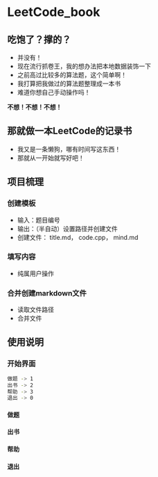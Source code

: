 # LeetCode_book

## 吃饱了？撑的？

* 并没有！
* 现在流行抓卷王，我的想办法把本地数据装饰一下
* 之前高过比较多的算法题，这个简单啊！
* 我打算把我做过的算法题整理成一本书
* 难道你想自己手动操作吗！

**不想！不想！不想！**

## 那就做一本LeetCode的记录书

* 我又是一条懒狗，哪有时间写这东西！
* 那就从一开始就写好吧！

## 项目梳理

### 创建模板

* 输入：题目编号
* 输出：（半自动）设置路径并创建文件
* 创建文件： title.md， code.cpp， mind.md

### 填写内容

* 纯属用户操作

### 合并创建markdown文件

* 读取文件路径
* 合并文件

## 使用说明

### 开始界面

```bash
做题 -> 1
出书 -> 2
帮助 -> 3
退出 -> 0
```

#### 做题

#### 出书

#### 帮助

#### 退出




